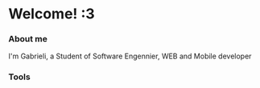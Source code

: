 # Welcome! :3
### About me
I'm Gabrieli, a Student of Software Engennier, WEB and Mobile developer

### Tools
<div>
<!--   <img href="https://icons8.com.br/icon/9OGIyU8hrxW5/visual-studio-code-2019" width="100" height="100" alt="VS CODE"/>
  <img href="https://icons8.com.br/icon/9OGIyU8hrxW5/visual-studio-code-2019" width="100" height="100" alt=""/>
  <img href="https://icons8.com.br/icon/9OGIyU8hrxW5/visual-studio-code-2019" width="100" height="100" alt=""/>
  <img href="https://icons8.com.br/icon/9OGIyU8hrxW5/visual-studio-code-2019" width="100" height="100" alt=""/>
  <img href="https://icons8.com.br/icon/9OGIyU8hrxW5/visual-studio-code-2019" width="100" height="100" alt=""/> -->
</div>


<!--
<div style="display: inline_block">
  <img align="center" src="https://cdn.jsdelivr.net/gh/devicons/devicon/icons/html5/html5-plain.svg" width="50" /> 
  <img align="center" src="https://cdn.jsdelivr.net/gh/devicons/devicon/icons/css3/css3-plain.svg" width="50" />
  <img align="center" src="https://cdn.jsdelivr.net/gh/devicons/devicon/icons/javascript/javascript-original.svg" width="50" /> 
  <img align="center" src="https://cdn.jsdelivr.net/gh/devicons/devicon/icons/react/react-original.svg" width="50" /> 
  <img align="center" src="https://cdn.jsdelivr.net/gh/devicons/devicon@latest/icons/php/php-original.svg" width="50"/>
  <img align="center" src="https://cdn.jsdelivr.net/gh/devicons/devicon/icons/mysql/mysql-original.svg" width="50"/>
  
  <img align="right" src="https://im4.ezgif.com/tmp/ezgif-4-8c0c0e6158.gif" width="240">
</div>



![Gabrieli's GitHub stats](https://github-readme-stats.vercel.app/api?username=gabilbck&hide=issues,contribs&show=prs_merged_percentage,icons=true&theme=transparent)

![Top Langs](https://github-readme-stats.vercel.app/api/top-langs/?username=gabilbck&layout=compact&show=icons=true&theme=transparent)
-->

<!--
**gabilbck/gabilbck** is a ✨ _special_ ✨ repository because its `README.md` (this file) appears on your GitHub profile.

Here are some ideas to get you started:

- 🔭 I’m currently working on ...
- 🌱 I’m currently learning ...
- 👯 I’m looking to collaborate on ...
- 🤔 I’m looking for help with ...
- 💬 Ask me about ...
- 📫 How to reach me: ...
- 😄 Pronouns: ...
- ⚡ Fun fact: ...
-->
